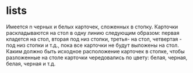 # lists
Имеется n черных и белых карточек, сложенных в стопку. Карточки раскладываются на стол в одну линию следующим образом: первая кладется на стол, вторая под низ стопки, третья- на стол, четвертая - под низ стопки и т.д., пока все карточки не будут выложены на стол. Каким должно быть исходное расположение карточек в стопке, чтобы разложенные на столе карточки чередовались по цвету: белая, черная, белая, черная и т.д.
